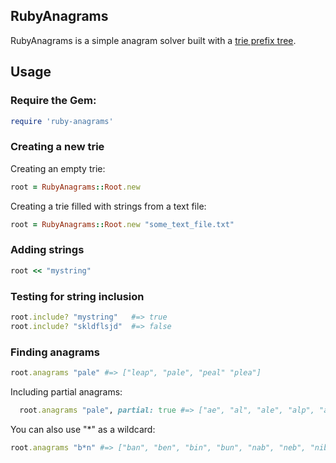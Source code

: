 ## RubyAnagrams

RubyAnagrams is a simple anagram solver built with a [trie prefix tree](http://en.wikipedia.org/wiki/Trie).

## Usage

### Require the Gem:
``` ruby
require 'ruby-anagrams'
```

### Creating a new trie

Creating an empty trie:
``` ruby
root = RubyAnagrams::Root.new
```

Creating a trie filled with strings from a text file:
``` ruby
root = RubyAnagrams::Root.new "some_text_file.txt"
```

### Adding strings
``` ruby
root << "mystring"
```

### Testing for string inclusion
``` ruby
root.include? "mystring"   #=> true
root.include? "skldflsjd"  #=> false
```

### Finding anagrams
``` ruby
root.anagrams "pale" #=> ["leap", "pale", "peal" "plea"]
```
Including partial anagrams:
``` ruby
  root.anagrams "pale", partial: true #=> ["ae", "al", "ale", "alp", "ape", "el", "la", "lap", "lea", "leap", "pa", "pal", "pale", "pe", "pea", "peal", "plea"]
```
You can also use "*" as a wildcard:
``` ruby
root.anagrams "b*n" #=> ["ban", "ben", "bin", "bun", "nab", "neb", "nib", "nob", "nub"]
```


